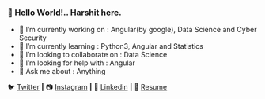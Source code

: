 ### 👋 Hello World!.. Harshit here.

- 🔭 I’m currently working on : Angular(by google), Data Science and Cyber Security
- 🌱 I’m currently learning : Python3, Angular and Statistics 
- 👯 I’m looking to collaborate on : Data Science 
- 🤔 I’m looking for help with : Angular
- 💬 Ask me about : Anything


🐦 [Twitter][Twitter] **|**
📷 [Instagram][Instagram] **|** 
👔 [Linkedin][Linkedin] **|**
📑 [Resume][Resume]

[Twitter]: https://twitter.com/iamha13
[Instagram]: https://www.instagram.com/i_am_ha13/
[Linkedin]: https://linkedin.com/in/harshitagrawal13
[Resume]: https://iamharshit13.github.io/iamharshit13/
